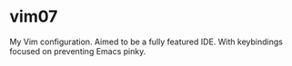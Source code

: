 # vim07

My Vim configuration. Aimed to be a fully featured IDE. With keybindings focused on preventing Emacs pinky.